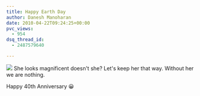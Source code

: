 ```yaml
---
title: Happy Earth Day
author: Danesh Manoharan
date: 2010-04-22T09:24:25+00:00
pvc_views:
  - 954
dsq_thread_id:
  - 2487579640

---
```

![](/wp-content/uploads/2010/04/as17-148-22727-450x448.jpg)
She looks magnificent doesn't she? Let's keep her that way. Without her we are nothing.

Happy 40th Anniversary 😀